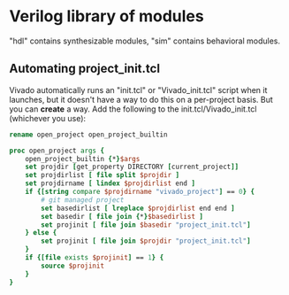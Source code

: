 # Verilog library of modules

"hdl" contains synthesizable modules, "sim" contains behavioral modules.

## Automating project_init.tcl

Vivado automatically runs an "init.tcl" or "Vivado_init.tcl" script when it
launches, but it doesn't have a way to do this on a per-project basis.
But you can **create** a way. Add the following to the init.tcl/Vivado_init.tcl
(whichever you use):

```tcl
rename open_project open_project_builtin

proc open_project args {
    open_project_builtin {*}$args
    set projdir [get_property DIRECTORY [current_project]]
    set projdirlist [ file split $projdir ]
    set projdirname [ lindex $projdirlist end ]
    if {[string compare $projdirname "vivado_project"] == 0} {
        # git managed project
        set basedirlist [ lreplace $projdirlist end end ]
        set basedir [ file join {*}$basedirlist ]
        set projinit [ file join $basedir "project_init.tcl"]
    } else {
        set projinit [ file join $projdir "project_init.tcl"]
    }
    if {[file exists $projinit] == 1} {
        source $projinit
    }
}
```
